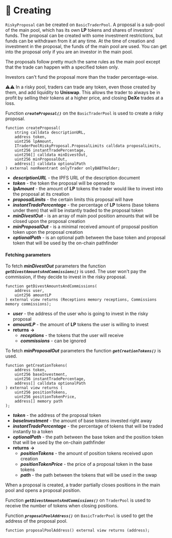 # 🌟 Creating

`RiskyProposal` can be created on `BasicTraderPool`. A proposal is a sub-pool of the main pool, which has its own **LP** tokens and shares of investors' funds. The proposal can be created with some investment restrictions, but funds can be withdrawn from it at any time. At the time of creation and investment in the proposal, the funds of the main pool are used. You can get into the proposal only if you are an investor in the main pool.

The proposals follow pretty much the same rules as the main pool except that the trade can happen with a specified token only.

Investors can't fund the proposal more than the trader percentage-wise.

⚠️⚠️ In a risky pool, traders can trade any token, even those created by them, and add liquidity to **Uniswap**. This allows the trader to always be in profit by selling their tokens at a higher price, and closing **DeXe** trades at a loss.

Function ***`createProposal()`*** on the `BasicTraderPool` is used to create a risky proposal.

```solidity
function createProposal(
    string calldata descriptionURL,
    address token,
    uint256 lpAmount,
    ITraderPoolRiskyProposal.ProposalLimits calldata proposalLimits,
    uint256 instantTradePercentage,
    uint256[] calldata minDivestOut,
    uint256 minProposalOut,
    address[] calldata optionalPath
) external nonReentrant onlyTrader onlyBABTHolder;
```

- ***descriptionURL*** - the IPFS URL of the description document
- ***token*** - the token the proposal will be opened to
- ***lpAmount*** - the amount of **LP** tokens the trader would like to invest into the proposal at its creation
- ***proposalLimits*** - the certain limits this proposal will have
- ***instantTradePercentage*** - the percentage of **LP** tokens (base tokens under them) that will be instantly traded to the proposal token
- ***minDivestOut*** - is an array of main pool position amounts that will be closed upon the proposal creation
- ***minProposalOut*** - is a minimal received amount of proposal position token upon the proposal creation
- ***optionalPath*** - is an optional path between the base token and proposal token that will be used by the on-chain pathfinder

#### Fetching parameters

To fetch ***minDivestOut*** parameters the function ***`getDivestAmountsAndCommissions()`*** is used. The user won't pay the commission, if they decide to invest in the risky proposal.

```solidity
function getDivestAmountsAndCommissions(
    address user,
    uint256 amountLP
) external view returns (Receptions memory receptions, Commissions memory commissions);
```

- ***user*** -  the address of the user who is going to invest in the risky proposal
- ***amountLP*** - the amount of **LP** tokens the user is willing to invest
- **returns** **->**
  - ***receptions***  - the tokens that the user will receive
  - ***commissions*** - can be ignored

To fetch ***minProposalOut*** parameters the function ***`getCreationTokens()`*** is used.

```solidity
function getCreationTokens(
    address token,
    uint256 baseInvestment,
    uint256 instantTradePercentage,
    address[] calldata optionalPath
) external view returns (
    uint256 positionTokens, 
    uint256 positionTokenPrice, 
    address[] memory path
);
```

- ***token*** - the address of the proposal token
- ***baseInvestment*** - the amount of base tokens invested right away
- ***instantTradePercentage*** - the percentage of tokens that will be traded instantly to a token
- ***optionalPath*** - the path between the base token and the position token that will be used by the on-chain pathfinder
- **returns** **->**
  - ***positionTokens*** - the amount of position tokens received upon creation
  - ***positionTokenPrice*** - the price of a proposal token in the base tokens
  - ***path*** - the path between the tokens that will be used in the swap

When a proposal is created, a trader partially closes positions in the main pool and opens a proposal position.

Function ***`getDivestAmountsAndCommissions()`*** on `TraderPool` is used to receive the number of tokens when closing positions.

Function ***`proposalPoolAddress()`*** on `BasicTraderPool` is used to get the address of the proposal pool.

```solidity
function proposalPoolAddress() external view returns (address);
```
